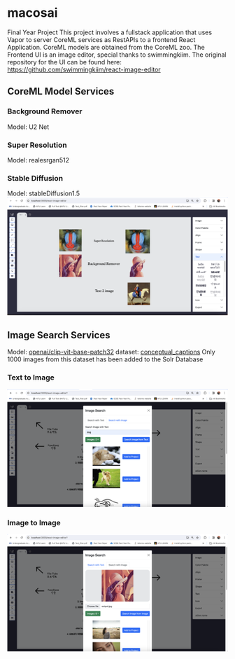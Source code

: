 # macosai
Final Year Project
This project involves a fullstack application that uses Vapor to server CoreML services as RestAPIs to a frontend React Application.
CoreML models are obtained from the CoreML zoo. The Frontend UI is an image editor, special thanks to swimmingkiim. 
The original repository for the UI can be found here: https://github.com/swimmingkiim/react-image-editor

## CoreML Model Services
### Background Remover
Model: U2 Net

### Super Resolution
Model: realesrgan512

### Stable Diffusion
Model: stableDiffusion1.5
![plot](./readmeMedia/imageEditorSC.png)


## Image Search Services
Model: [openai/clip-vit-base-patch32](https://huggingface.co/openai/clip-vit-base-patch32)
dataset: [conceptual_captions](https://huggingface.co/datasets/conceptual_captions)
Only 1000 images from this dataset has been added to the Solr Database
### Text to Image
![plot](./readmeMedia/textSearchSC.png)

### Image to Image
![plot](./readmeMedia/imageSearchSC.png)


